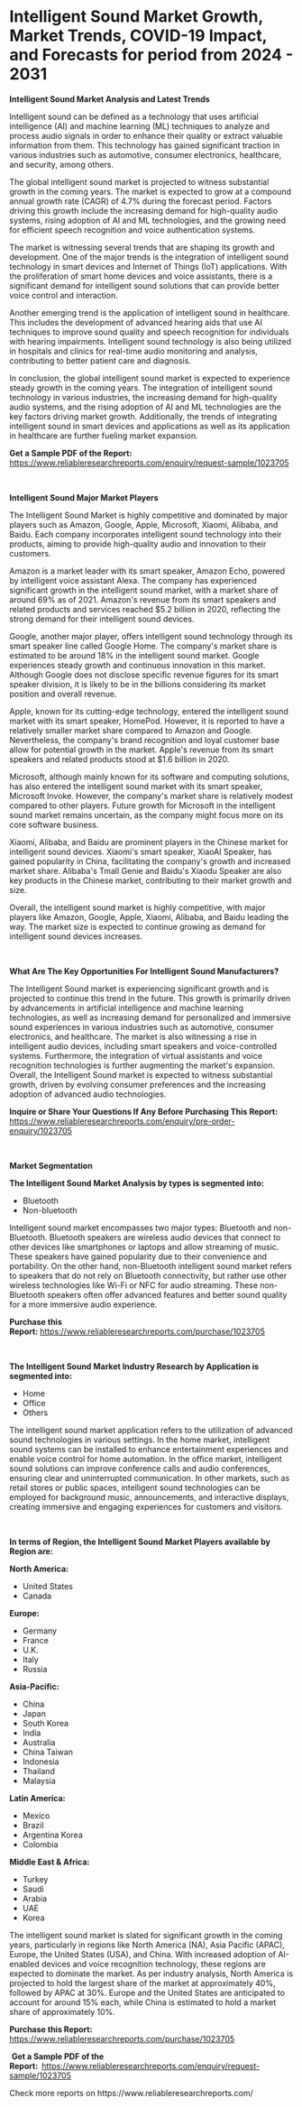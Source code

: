 <p><h1>Intelligent Sound Market Growth, Market Trends, COVID-19 Impact, and Forecasts for period from 2024 - 2031</h1></p><p><strong>Intelligent Sound Market Analysis and Latest Trends</strong></p>
<p><p>Intelligent sound can be defined as a technology that uses artificial intelligence (AI) and machine learning (ML) techniques to analyze and process audio signals in order to enhance their quality or extract valuable information from them. This technology has gained significant traction in various industries such as automotive, consumer electronics, healthcare, and security, among others.</p><p>The global intelligent sound market is projected to witness substantial growth in the coming years. The market is expected to grow at a compound annual growth rate (CAGR) of 4.7% during the forecast period. Factors driving this growth include the increasing demand for high-quality audio systems, rising adoption of AI and ML technologies, and the growing need for efficient speech recognition and voice authentication systems.</p><p>The market is witnessing several trends that are shaping its growth and development. One of the major trends is the integration of intelligent sound technology in smart devices and Internet of Things (IoT) applications. With the proliferation of smart home devices and voice assistants, there is a significant demand for intelligent sound solutions that can provide better voice control and interaction.</p><p>Another emerging trend is the application of intelligent sound in healthcare. This includes the development of advanced hearing aids that use AI techniques to improve sound quality and speech recognition for individuals with hearing impairments. Intelligent sound technology is also being utilized in hospitals and clinics for real-time audio monitoring and analysis, contributing to better patient care and diagnosis.</p><p>In conclusion, the global intelligent sound market is expected to experience steady growth in the coming years. The integration of intelligent sound technology in various industries, the increasing demand for high-quality audio systems, and the rising adoption of AI and ML technologies are the key factors driving market growth. Additionally, the trends of integrating intelligent sound in smart devices and applications as well as its application in healthcare are further fueling market expansion.</p></p>
<p><strong>Get a Sample PDF of the Report:&nbsp;</strong> <a href="https://www.reliableresearchreports.com/enquiry/request-sample/1023705">https://www.reliableresearchreports.com/enquiry/request-sample/1023705</a></p>
<p>&nbsp;</p>
<p><strong>Intelligent Sound Major Market Players</strong></p>
<p><p>The Intelligent Sound Market is highly competitive and dominated by major players such as Amazon, Google, Apple, Microsoft, Xiaomi, Alibaba, and Baidu. Each company incorporates intelligent sound technology into their products, aiming to provide high-quality audio and innovation to their customers.</p><p>Amazon is a market leader with its smart speaker, Amazon Echo, powered by intelligent voice assistant Alexa. The company has experienced significant growth in the intelligent sound market, with a market share of around 69% as of 2021. Amazon's revenue from its smart speakers and related products and services reached $5.2 billion in 2020, reflecting the strong demand for their intelligent sound devices.</p><p>Google, another major player, offers intelligent sound technology through its smart speaker line called Google Home. The company's market share is estimated to be around 18% in the intelligent sound market. Google experiences steady growth and continuous innovation in this market. Although Google does not disclose specific revenue figures for its smart speaker division, it is likely to be in the billions considering its market position and overall revenue.</p><p>Apple, known for its cutting-edge technology, entered the intelligent sound market with its smart speaker, HomePod. However, it is reported to have a relatively smaller market share compared to Amazon and Google. Nevertheless, the company's brand recognition and loyal customer base allow for potential growth in the market. Apple's revenue from its smart speakers and related products stood at $1.6 billion in 2020.</p><p>Microsoft, although mainly known for its software and computing solutions, has also entered the intelligent sound market with its smart speaker, Microsoft Invoke. However, the company's market share is relatively modest compared to other players. Future growth for Microsoft in the intelligent sound market remains uncertain, as the company might focus more on its core software business.</p><p>Xiaomi, Alibaba, and Baidu are prominent players in the Chinese market for intelligent sound devices. Xiaomi's smart speaker, XiaoAI Speaker, has gained popularity in China, facilitating the company's growth and increased market share. Alibaba's Tmall Genie and Baidu's Xiaodu Speaker are also key products in the Chinese market, contributing to their market growth and size.</p><p>Overall, the intelligent sound market is highly competitive, with major players like Amazon, Google, Apple, Xiaomi, Alibaba, and Baidu leading the way. The market size is expected to continue growing as demand for intelligent sound devices increases.</p></p>
<p>&nbsp;</p>
<p><strong>What Are The Key Opportunities For Intelligent Sound Manufacturers?</strong></p>
<p><p>The Intelligent Sound market is experiencing significant growth and is projected to continue this trend in the future. This growth is primarily driven by advancements in artificial intelligence and machine learning technologies, as well as increasing demand for personalized and immersive sound experiences in various industries such as automotive, consumer electronics, and healthcare. The market is also witnessing a rise in intelligent audio devices, including smart speakers and voice-controlled systems. Furthermore, the integration of virtual assistants and voice recognition technologies is further augmenting the market's expansion. Overall, the Intelligent Sound market is expected to witness substantial growth, driven by evolving consumer preferences and the increasing adoption of advanced audio technologies.</p></p>
<p><strong>Inquire or Share Your Questions If Any Before Purchasing This Report:</strong> <a href="https://www.reliableresearchreports.com/enquiry/pre-order-enquiry/1023705">https://www.reliableresearchreports.com/enquiry/pre-order-enquiry/1023705</a></p>
<p>&nbsp;</p>
<p><strong>Market Segmentation</strong></p>
<p><strong>The Intelligent Sound Market Analysis by types is segmented into:</strong></p>
<p><ul><li>Bluetooth</li><li>Non-bluetooth</li></ul></p>
<p><p>Intelligent sound market encompasses two major types: Bluetooth and non-Bluetooth. Bluetooth speakers are wireless audio devices that connect to other devices like smartphones or laptops and allow streaming of music. These speakers have gained popularity due to their convenience and portability. On the other hand, non-Bluetooth intelligent sound market refers to speakers that do not rely on Bluetooth connectivity, but rather use other wireless technologies like Wi-Fi or NFC for audio streaming. These non-Bluetooth speakers often offer advanced features and better sound quality for a more immersive audio experience.</p></p>
<p><strong>Purchase this Report:&nbsp;</strong><a href="https://www.reliableresearchreports.com/purchase/1023705">https://www.reliableresearchreports.com/purchase/1023705</a></p>
<p>&nbsp;</p>
<p><strong>The Intelligent Sound Market Industry Research by Application is segmented into:</strong></p>
<p><ul><li>Home</li><li>Office</li><li>Others</li></ul></p>
<p><p>The intelligent sound market application refers to the utilization of advanced sound technologies in various settings. In the home market, intelligent sound systems can be installed to enhance entertainment experiences and enable voice control for home automation. In the office market, intelligent sound solutions can improve conference calls and audio conferences, ensuring clear and uninterrupted communication. In other markets, such as retail stores or public spaces, intelligent sound technologies can be employed for background music, announcements, and interactive displays, creating immersive and engaging experiences for customers and visitors.</p></p>
<p>&nbsp;</p>
<p><strong>In terms of Region, the Intelligent Sound Market Players available by Region are:</strong></p>
<p>
    <p> <strong> North America: </strong>
        <ul>
            <li>United States</li>
            <li>Canada</li>
        </ul>
        </p> 
    <p> <strong> Europe: </strong>
        <ul>
            <li>Germany</li>
            <li>France</li>
            <li>U.K.</li>
            <li>Italy</li>
            <li>Russia</li>
        </ul>
        </p> 
    <p> <strong> Asia-Pacific: </strong>
        <ul>
            <li>China</li>
            <li>Japan</li>
            <li>South Korea</li>
            <li>India</li>
            <li>Australia</li>
            <li>China Taiwan</li>
            <li>Indonesia</li>
            <li>Thailand</li>
            <li>Malaysia</li>
        </ul>
        </p> 
    <p> <strong> Latin America: </strong>
        <ul>
            <li>Mexico</li>
            <li>Brazil</li>
            <li>Argentina Korea</li>
            <li>Colombia</li>
        </ul>
        </p> 
    <p> <strong> Middle East & Africa: </strong>
        <ul>
            <li>Turkey</li>
            <li>Saudi</li>
            <li>Arabia</li>
            <li>UAE</li>
            <li>Korea</li>
        </ul>
    </p>
    </p>
<p><p>The intelligent sound market is slated for significant growth in the coming years, particularly in regions like North America (NA), Asia Pacific (APAC), Europe, the United States (USA), and China. With increased adoption of AI-enabled devices and voice recognition technology, these regions are expected to dominate the market. As per industry analysis, North America is projected to hold the largest share of the market at approximately 40%, followed by APAC at 30%. Europe and the United States are anticipated to account for around 15% each, while China is estimated to hold a market share of approximately 10%.</p></p>
<p><strong>Purchase this Report: </strong><a href="https://www.reliableresearchreports.com/purchase/1023705">https://www.reliableresearchreports.com/purchase/1023705</a></p>
<p>&nbsp;<strong>Get a Sample PDF of the Report:&nbsp;&nbsp;</strong><a href="https://www.reliableresearchreports.com/enquiry/request-sample/1023705">https://www.reliableresearchreports.com/enquiry/request-sample/1023705</a></p>
<p><strong></strong></p>
<p>Check more reports on https://www.reliableresearchreports.com/</p>